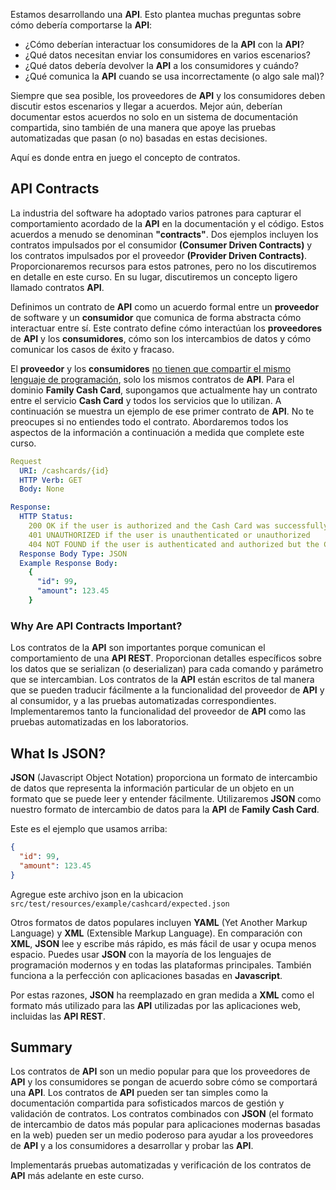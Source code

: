 Estamos desarrollando una **API**. Esto plantea muchas preguntas sobre cómo debería comportarse la **API**:

- ¿Cómo deberían interactuar los consumidores de la **API** con la **API**?
- ¿Qué datos necesitan enviar los consumidores en varios escenarios?
- ¿Qué datos debería devolver la **API** a los consumidores y cuándo?
- ¿Qué comunica la **API** cuando se usa incorrectamente (o algo sale mal)?

Siempre que sea posible, los proveedores de **API** y los consumidores deben discutir estos escenarios y llegar a acuerdos. Mejor aún, deberían documentar estos acuerdos no solo en un sistema de documentación compartida, sino también de una manera que apoye las pruebas automatizadas que pasan (o no) basadas en estas decisiones.

Aquí es donde entra en juego el concepto de contratos.
## API Contracts

La industria del software ha adoptado varios patrones para capturar el comportamiento acordado de la **API** en la documentación y el código. Estos acuerdos a menudo se denominan **"contracts"**. Dos ejemplos incluyen los contratos impulsados por el consumidor **(Consumer Driven Contracts)** y los contratos impulsados por el proveedor **(Provider Driven Contracts)**. Proporcionaremos recursos para estos patrones, pero no los discutiremos en detalle en este curso. En su lugar, discutiremos un concepto ligero llamado contratos **API**.

Definimos un contrato de **API** como un acuerdo formal entre un **proveedor** de software y un **consumidor** que comunica de forma abstracta cómo interactuar entre sí. Este contrato define cómo interactúan los **proveedores** de **API** y los **consumidores**, cómo son los intercambios de datos y cómo comunicar los casos de éxito y fracaso.

El **proveedor** y los **consumidores** <u>no tienen que compartir el mismo lenguaje de programación</u>, solo los mismos contratos de **API**. Para el dominio **Family Cash Card**, supongamos que actualmente hay un contrato entre el servicio **Cash Card** y todos los servicios que lo utilizan. A continuación se muestra un ejemplo de ese primer contrato de **API**. No te preocupes si no entiendes todo el contrato. Abordaremos todos los aspectos de la información a continuación a medida que complete este curso.
  
```yaml
Request
  URI: /cashcards/{id}
  HTTP Verb: GET
  Body: None

Response:
  HTTP Status:
    200 OK if the user is authorized and the Cash Card was successfully retrieved
    401 UNAUTHORIZED if the user is unauthenticated or unauthorized
    404 NOT FOUND if the user is authenticated and authorized but the Cash Card cannot be found
  Response Body Type: JSON
  Example Response Body:
    {
      "id": 99,
      "amount": 123.45
    }
```

### Why Are API Contracts Important?

Los contratos de la **API** son importantes porque comunican el comportamiento de una **API REST**. Proporcionan detalles específicos sobre los datos que se serializan (o deserializan) para cada comando y parámetro que se intercambian. Los contratos de la **API** están escritos de tal manera que se pueden traducir fácilmente a la funcionalidad del proveedor de **API** y al consumidor, y a las pruebas automatizadas correspondientes. Implementaremos tanto la funcionalidad del proveedor de **API** como las pruebas automatizadas en los laboratorios.

## What Is JSON?

**JSON** (Javascript Object Notation) proporciona un formato de intercambio de datos que representa la información particular de un objeto en un formato que se puede leer y entender fácilmente. Utilizaremos **JSON** como nuestro formato de intercambio de datos para la **API** de **Family Cash Card**.

Este es el ejemplo que usamos arriba:
```json
{
  "id": 99,
  "amount": 123.45
}
```

Agregue este archivo json en la ubicacion `src/test/resources/example/cashcard/expected.json`

Otros formatos de datos populares incluyen **YAML** (Yet Another Markup Language) y **XML** (Extensible Markup Language). En comparación con **XML**, **JSON** lee y escribe más rápido, es más fácil de usar y ocupa menos espacio. Puedes usar **JSON** con la mayoría de los lenguajes de programación modernos y en todas las plataformas principales. También funciona a la perfección con aplicaciones basadas en **Javascript**.

Por estas razones, **JSON** ha reemplazado en gran medida a **XML** como el formato más utilizado para las **API** utilizadas por las aplicaciones web, incluidas las **API REST**.

## Summary
Los contratos de **API** son un medio popular para que los proveedores de **API** y los consumidores se pongan de acuerdo sobre cómo se comportará una **API**. Los contratos de **API** pueden ser tan simples como la documentación compartida para sofisticados marcos de gestión y validación de contratos. Los contratos combinados con **JSON** (el formato de intercambio de datos más popular para aplicaciones modernas basadas en la web) pueden ser un medio poderoso para ayudar a los proveedores de **API** y a los consumidores a desarrollar y probar las **API**.

Implementarás pruebas automatizadas y verificación de los contratos de **API** más adelante en este curso.